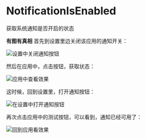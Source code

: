 # NotificationIsEnabled
获取系统通知是否开启的状态

**有图有真相**
首先到设置里边关闭该应用的通知开关：

![设置中关闭通知按钮](http://img.blog.csdn.net/20161116182824224)

然后在应用中，点击按钮，获取状态：

![应用中查看效果](http://img.blog.csdn.net/20161116182909224)

这时候，回到设置里，打开通知按钮：

![在设置中打开通知按钮](http://img.blog.csdn.net/20161116183009615)

再次点击应用中的测试按钮，可以看到，通知已经可用了：

![回到应用看效果](http://img.blog.csdn.net/20161116183047162)
